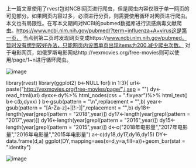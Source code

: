 上一篇文章使用了rvest包对NCBI网页进行爬虫，但是爬虫内容仅限于单一网页的可见部分。如果网页内容过多，必须进行分页，则需要使用循环对网页进行爬虫。
本文也有局限性。在写本文期间对NCBI的pubmed数据库进行流感病毒文献爬虫。https://www.ncbi.nlm.nih.gov/pubmed/?term=influenza+A+virus这是第一页，
当点到第二页时发现网页变成https://www.ncbi.nlm.nih.gov/pubmed。暂时没有想到较好办法，只能网页内设置单页出现items为200.减少爬虫次数。
对于电影网页，如俄罗斯电影网站http://vexmovies.org/free-movies则可以使用/page/1~n进行循环爬虫。

![image](https://github.com/MisgaXiong/Web-Spider/blob/master/%E4%BF%84%E7%BD%97%E6%96%AF%E7%94%B5%E5%BD%B1%E7%BD%91.png)


library(rvest)
library(ggplot2)
b<-NULL
for(i in 1:3){
  url<-paste("http://vexmovies.org/free-movies/page/",i,sep = "")
  dy<-read_html(url)
  dyxx<-dy%>%
    html_nodes(css = ".fixyear")%>%
    html_text()
  b<-c(b,dyxx)
}
b<-gsub(pattern = "\n",replacement = "",b)
year<-gsub(pattern = "[A-Za-z]+|[!:-]|",replacement = "",b)
dy18<-length(year[grepl(pattern = "2018",year)])
dy17<-length(year[grepl(pattern = "2017",year)])
dy16<-length(year[grepl(pattern = "2016",year)])
dy15<-length(year[grepl(pattern = "2015",year)])
d<-c("2018年电影量","2017年电影量","2016年电影量","2015年电影量")
a<-c(dy18,dy17,dy16,dy15)
DY<-data.frame(d,a)
ggplot(DY,mapping=aes(x=d,y=a,fill=a))+geom_bar(stat = "identity")


![image](https://github.com/MisgaXiong/Web-Spider/blob/master/Rplot02.png)
